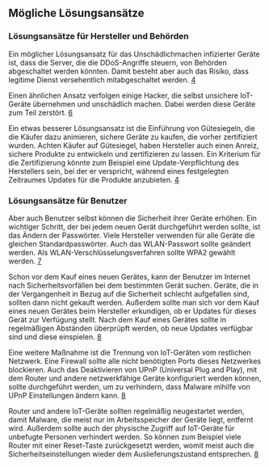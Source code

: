 ## Mögliche Lösungsansätze
### Lösungsansätze für Hersteller und Behörden
Ein möglicher Lösungsansatz für das Unschädlichmachen infizierter Geräte ist, dass die Server, die die DDoS-Angriffe steuern,
von Behörden abgeschaltet werden könnten. Damit besteht aber auch das Risiko, dass legitime Dienst versehentlich mitabgeschaltet
werden. [4](quellen.md)

Einen ähnlichen Ansatz verfolgen einige Hacker, die selbst unsichere IoT-Geräte übernehmen und unschädlich machen. Dabei
werden diese Geräte zum Teil zerstört. [6](quellen.md)

Ein etwas besserer Lösungsansatz ist die Einführung von Gütesiegeln, die die Käufer dazu animieren, sichere Geräte zu kaufen,
die vorher zertifiziert wurden. Achten Käufer auf Gütesiegel, haben Hersteller auch einen Anreiz, sichere Produkte zu
entwickeln und zertifizieren zu lassen. Ein Kriterium für die Zertifizierung könnte zum Beispiel eine Update-Verpflichtung
des Herstellers sein, bei der er verspricht, während eines festgelegten Zeitraumes Updates für die Produkte anzubieten. [4](quellen.md)

### Lösungsansätze für Benutzer
Aber auch Benutzer selbst können die Sicherheit ihrer Geräte erhöhen. Ein wichtiger Schritt, der bei jedem neuen Gerät
durchgeführt werden sollte, ist das Ändern der Passwörter. Viele Hersteller verwenden für alle Geräte die gleichen
Standardpasswörter. Auch das WLAN-Passwort sollte geändert werden. Als WLAN-Verschlüsselungsverfahren sollte WPA2 gewählt
werden. [7](quellen.md)

Schon vor dem Kauf eines neuen Gerätes, kann der Benutzer im Internet nach Sicherheitsvorfällen bei dem bestimmten Gerät suchen.
Geräte, die in der Vergangenheit in Bezug auf die Sicherheit schlecht aufgefallen sind, sollten dann nicht gekauft werden.
Außerdem sollte man sich vor dem Kauf eines neuen Gerätes beim Hersteller erkundigen, ob er Updates für dieses Gerät zur
Verfügung stellt.
Nach dem Kauf eines Gerätes sollte in regelmäßigen Abständen überprüpft werden, ob neue Updates verfügbar sind und diese
einspielen. [8](quellen.md)

Eine weitere Maßnahme ist die Trennung von IoT-Geräten vom restlichen Netzwerk. Eine Firewall sollte alle nicht
benötigten Ports dieses Netzwerkes blockieren. Auch das Deaktivieren von UPnP (Universal Plug and Play), mit dem Router
und andere netzwerkfähige Geräte konfiguriert werden können, sollte durchgeführt werden, um zu verhindern, dass Malware
mihilfe von UPnP Einstellungen ändern kann. [8](quellen.md)

Router und andere IoT-Geräte sollten regelmäßig neugestartet werden, damit Malware, die meist nur im Arbeitsspeicher der Geräte
liegt, entfernt wird. Außerdem sollte auch der physische Zugriff auf IoT-Geräte für unbefugte Personen verhindert werden.
So können zum Beispiel viele Router mit einer Reset-Taste zurückgesetzt werden, womit meist auch die Sicherheitseinstellungen wieder
dem Auslieferungszustand entsprechen. [8](quellen.md)
